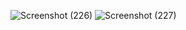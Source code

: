 ![Screenshot (226)](https://user-images.githubusercontent.com/104826351/210555779-e6b1d11c-2fcf-425f-be94-fd576d46119e.png)
![Screenshot (227)](https://user-images.githubusercontent.com/104826351/210555782-d11a4f0c-33d7-419f-93bf-e7688d1602ac.png)
